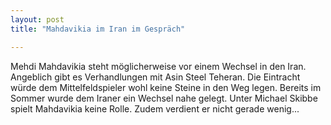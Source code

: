 ```yaml
---
layout: post
title: "Mahdavikia im Iran im Gespräch"

---
```


Mehdi Mahdavikia steht möglicherweise vor einem Wechsel in den Iran. Angeblich gibt es Verhandlungen mit Asin Steel Teheran. Die Eintracht würde dem Mittelfeldspieler wohl keine Steine in den Weg legen. Bereits im Sommer wurde dem Iraner ein Wechsel nahe gelegt. Unter Michael Skibbe spielt Mahdavikia keine Rolle. Zudem verdient er nicht gerade wenig...


